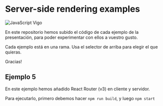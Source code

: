 Server-side rendering examples
==============================

![JavaScript Vigo](https://i.imgur.com/AQL0aDv.png)

En este repositorio hemos subido el código de cada ejemplo de la presentación,
para poder experimentar con ellos a vuestro gusto.

Cada ejemplo está en una rama.
Usa el selector de arriba para elegir el que quieras.

Gracias!

Ejemplo 5
---------

En este ejemplo hemos añadido React Router (v3) en cliente y servidor.

Para ejecutarlo, primero debemos hacer `npm run build`, y luego `npm start`
